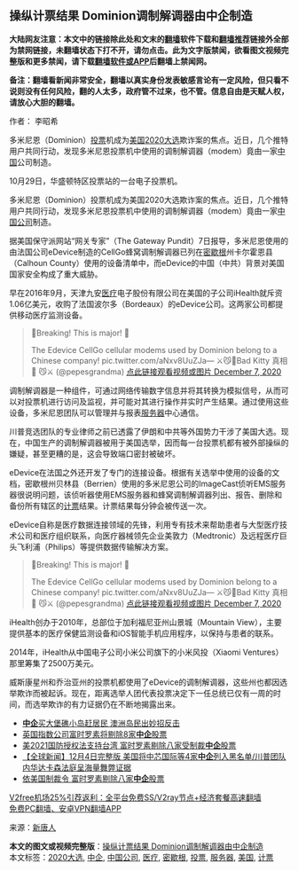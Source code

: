  <h2>操纵计票结果 Dominion调制解调器由中企制造</h2> <p class="notice"><b>大陆网友注意：本文中的链接除此处和文末的<a href="https://github.com/bannedbook/fanqiang" >翻墙</a>软件下载和<a href="https://github.com/killgcd/justmysocks/blob/master/README.md">翻墙推荐</a>链接外全部为禁网链接，未翻墙状态下打不开，请勿点击。此为文字版禁闻，欲看图文视频完整版和更多禁闻，请下载<a href="https://github.com/bannedbook/fanqiang">翻墙软件或APP</a>后翻墙上禁闻网。</p><p>备注：翻墙看新闻非常安全，翻墙以真实身份发表敏感言论有一定风险，但只看不说则没有任何风险，翻的人太多，政府管不过来，也不管。信息自由是天赋人权，请放心大胆的翻墙。</b></p>  <div class="entry"> <p>作者： 李昭希</p> <p id="summary">多米尼恩（Dominion）<a href="https://www.bannedbook.org/bnews/tag/%E6%8A%95%E7%A5%A8/" class="st_tag internal_tag" rel="tag" title="标签 投票 下的日志">投票</a>机成为<a href="https://www.bannedbook.org/bnews/tag/%e7%be%8e%e5%9b%bd/" class="st_tag internal_tag" rel="tag" title="标签 美国 下的日志">美国</a><a href="https://www.bannedbook.org/bnews/tag/2020%e5%a4%a7%e9%80%89/" class="st_tag internal_tag" rel="tag" title="标签 2020大选 下的日志">2020大选</a>欺诈案的焦点。近日，几个推特用户共同行动，发现多米尼恩投票机中使用的调制解调器（modem）竟由一家<span class='wp_keywordlink_affiliate'><a href="https://www.bannedbook.org/" title="中国" target="_blank">中国</a></span>公司制造。</p> <p id="conimg">10月29日，华盛顿特区投票站的一台电子投票机。</p> <p>多米尼恩（Dominion）投票机成为美国2020大选欺诈案的焦点。近日，几个推特用户共同行动，发现多米尼恩投票机中使用的调制解调器（modem）竟由一家<a href="https://www.bannedbook.org/bnews/tag/%E4%B8%AD%E5%9B%BD%E5%85%AC%E5%8F%B8/" class="st_tag internal_tag" rel="tag" title="标签 中国公司 下的日志">中国公司</a>制造。</p>  <p>据美国保守派网站“网关专家”（The Gateway Pundit）7日报导，多米尼恩使用的由法国公司eDevice制造的CellGo蜂窝调制解调器已列在<a href="https://www.bannedbook.org/bnews/tag/%E5%AF%86%E6%AD%87%E6%A0%B9/" class="st_tag internal_tag" rel="tag" title="标签 密歇根 下的日志">密歇根</a>州卡尔霍恩县（Calhoun County）使用的设备清单中，而eDevice的中国（中共）背景对美国国家安全构成了重大威胁。</p> <p>早在2016年9月，天津九安<a href="https://www.bannedbook.org/bnews/tag/%E5%8C%BB%E7%96%97/" class="st_tag internal_tag" rel="tag" title="标签 医疗 下的日志">医疗</a>电子股份有限公司在美国的子公司iHealth就斥资1.06亿美元，收购了法国波尔多（Bordeaux）的eDevice公司。这两家公司都提供移动医疗监测设备。</p> <blockquote><p>🚨Breaking! This is major! 🚨</p> <p>The Edevice CellGo cellular modems used by Dominion belong to a Chinese company! pic.twitter.com/aNxv8UuZJa— ⚔️😼🌹Bad Kitty 真相 🌹 😼⚔️ (@pepesgrandma) <a href="https://twitter.com/pepesgrandma/status/1335888318085681154?ref_src=twsrc%5Etfw">点此链接观看视频或图片 December 7, 2020</a></p> </blockquote> <p>调制解调器是一种组件，可通过网络传输数字信息并将其转换为模拟信号，从而可以对投票机进行访问及监视，并可能对其进行操作并实时产生结果。通过使用这些设备，多米尼恩团队可以管理并与报表<a href="https://www.bannedbook.org/bnews/tag/%E6%9C%8D%E5%8A%A1%E5%99%A8/" class="st_tag internal_tag" rel="tag" title="标签 服务器 下的日志">服务器</a>中心通信。</p> <p>川普竞选团队的专业律师之前已透露了伊朗和中共等外国势力干涉了美国大选。现在，中国生产的调制解调器被用于美国选举，因而每一台投票机都有被外部操纵的嫌疑，甚至更糟的是，这会导致端口密封被破坏。</p> <p>eDevice在法国之外还开发了专门的连接设备。根据有关选举中使用的设备的文档，密歇根州贝林县（Berrien）使用的多米尼恩公司的ImageCast侦听EMS服务器很说明问题，该侦听器使用EMS服务器和蜂窝调制解调器列出、报告、删除和备份所有辖区的<a href="https://www.bannedbook.org/bnews/tag/%E8%AE%A1%E7%A5%A8/" class="st_tag internal_tag" rel="tag" title="标签 计票 下的日志">计票</a>结果。计票结果每分钟会被传送一次。</p> <p>eDevice自称是医疗数据连接领域的先锋，利用专有技术来帮助患者与大型医疗技术公司和医疗组织联系，向医疗器械领先企业美敦力（Medtronic）及远程医疗巨头飞利浦（Philips）等提供数据传输解决方案。</p>  <blockquote><p>🚨Breaking! This is major! 🚨</p> <p>The Edevice CellGo cellular modems used by Dominion belong to a Chinese company! pic.twitter.com/aNxv8UuZJa— ⚔️😼🌹Bad Kitty 真相 🌹 😼⚔️ (@pepesgrandma) <a href="https://twitter.com/pepesgrandma/status/1335888318085681154?ref_src=twsrc%5Etfw">点此链接观看视频或图片 December 7, 2020</a></p></blockquote> <p>iHealth创办于2010年，总部位于加利福尼亚州山景城（Mountain View），主要提供基本的医疗保健监测设备和iOS智能手机应用程序，以保持与患者的联系。</p> <p>2014年，iHealth从中国电子公司小米公司旗下的小米风投（Xiaomi Ventures）那里筹集了2500万美元。</p>  <p>威斯康星州和乔治亚州的投票机都使用了eDevice的调制解调器，这些州也都因选举欺诈而被起诉。现在，距离选举人团代表投票决定下一任总统已仅有一周的时间，而选举欺诈的有力证据仍在不断地揭露出来。</p> <ul class='op-related-articles' title='相关阅读'> <li><a href='https://www.bannedbook.org/bnews/taiwannews/20201209/1444314.html' target='_blank'><b>中企</b>买大堡礁小岛赶居民 澳洲岛民出妙招反击</a></li> <li><a href='https://www.bannedbook.org/bnews/comments/20201208/1443782.html' target='_blank'>英国指数公司富时罗素将剔除8家<b>中企</b>股票</a></li> <li><a href='https://www.bannedbook.org/bnews/bannedvideo/20201206/1442900.html' target='_blank'>美2021国防授权法支持台湾 富时罗素剔除八家受制裁<b>中企</b>股票</a></li> <li><a href='https://www.bannedbook.org/bnews/bannedvideo/20201205/1442662.html' target='_blank'>【全球新闻】12月4日完整版 美国将中芯国际等4家<b>中企</b>列入黑名单/川普团队 内华达卡森法庭呈海量舞弊证据</a></li> <li><a href='https://www.bannedbook.org/bnews/cbnews/20201205/1442445.html' target='_blank'>依美国制裁令 富时罗素剔除八家<b>中企</b>股票</a></li> </ul> <p class="texttj"> <a href="https://www.bannedbook.org/forum23/topic22702.html" target="_blank">V2free机场25%引荐返利：全平台免费SS/V2ray节点+经济套餐高速翻墙</a><br/> <a href="https://github.com/bannedbook/fanqiang/wiki/%E7%A6%81%E9%97%BB%E7%BD%91%E5%AE%89%E5%8D%93%E7%BF%BB%E5%A2%99%E6%96%B0%E9%97%BBAPP" target="_blank">免费PC翻墙、安卓VPN翻墙APP</a></p><p> 来源：<span class='wp_keywordlink_affiliate'><a href="https://www.ntdtv.com/" title="新唐人">新唐人</a></span> </p><a name='sharetosocial'></a>       <div><b>本文的图文或视频完整版</b>：<a href='https://www.bannedbook.org/bnews/cbnews/20201209/1444404.html'>操纵计票结果 Dominion调制解调器由中企制造</a></div>  </div><!--END ENTRY--> <div class="postfooter"> <div>本文标签：<a href="https://www.bannedbook.org/bnews/tag/2020%e5%a4%a7%e9%80%89/" rel="tag">2020大选</a>, <a href="https://www.bannedbook.org/bnews/tag/%E4%B8%AD%E4%BC%81/" rel="tag">中企</a>, <a href="https://www.bannedbook.org/bnews/tag/%E4%B8%AD%E5%9B%BD%E5%85%AC%E5%8F%B8/" rel="tag">中国公司</a>, <a href="https://www.bannedbook.org/bnews/tag/%E5%8C%BB%E7%96%97/" rel="tag">医疗</a>, <a href="https://www.bannedbook.org/bnews/tag/%E5%AF%86%E6%AD%87%E6%A0%B9/" rel="tag">密歇根</a>, <a href="https://www.bannedbook.org/bnews/tag/%E6%8A%95%E7%A5%A8/" rel="tag">投票</a>, <a href="https://www.bannedbook.org/bnews/tag/%E6%9C%8D%E5%8A%A1%E5%99%A8/" rel="tag">服务器</a>, <a href="https://www.bannedbook.org/bnews/tag/%e7%be%8e%e5%9b%bd/" rel="tag">美国</a>, <a href="https://www.bannedbook.org/bnews/tag/%E8%AE%A1%E7%A5%A8/" rel="tag">计票</a></div>  </div><!--END POSTFOOTER--> 
